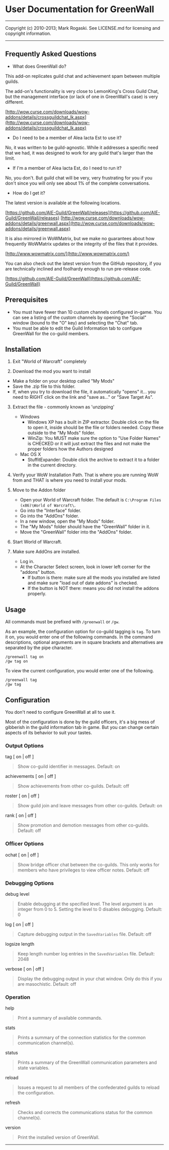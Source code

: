# User Documentation for GreenWall #

----------

Copyright (c) 2010-2013; Mark Rogaski.
See LICENSE.md for licensing and copyright information.

----------


## Frequently Asked Questions ##

- What does GreenWall do?

This add-on replicates guild chat and achievement spam between multiple guilds.
 
The add-on's functionality is very close to LemonKing's Cross Guild Chat, but the management interface (or lack of one in GreenWall's case) is very different.
 
[http://wow.curse.com/downloads/wow-addons/details/crossguildchat_lk.aspx](http://wow.curse.com/downloads/wow-addons/details/crossguildchat_lk.aspx)

 
- Do I need to be a member of Alea Iacta Est to use it?

No, it was written to be guild-agnostic.  While it addresses a specific need that we had, it was designed to work for any guild that's larger than the limit.


- If I'm a member of Alea Iacta Est, do I need to run it?

No, you don't. But guild chat will be very, very frustrating for you if you don't since you will only see about 1% of the complete conversations.


- How do I get it?

The latest version is available at the following locations.

[https://github.com/AIE-Guild/GreenWall/releases](https://github.com/AIE-Guild/GreenWall/releases)
[http://wow.curse.com/downloads/wow-addons/details/greenwall.aspx](http://wow.curse.com/downloads/wow-addons/details/greenwall.aspx)

It is also mirrored in WoWMatrix, but we make no guarantees about how frequently WoWMatrix updates or the integrity of the files that it provides.

[http://www.wowmatrix.com/](http://www.wowmatrix.com/)

You can also check out the latest version from the GitHub repository, if you are technically inclined and foolhardy enough to run pre-release code.

[https://github.com/AIE-Guild/GreenWall](https://github.com/AIE-Guild/GreenWall)


## Prerequisites ##


- You must have fewer than 10 custom channels configured in-game.  You can see a listing of the custom channels by opening the "Social" window (bound to the "O" key) and selecting the "Chat" tab.
- You must be able to edit the Guild Information tab to configure GreenWall for the co-guild members.


## Installation ##


1. Exit "World of Warcraft" completely

2. Download the mod you want to install
 -   Make a folder on your desktop called "My Mods"
 -   Save the .zip file to this folder.
 -   If, when you try to download the file, it automatically "opens" it... you need to RIGHT click on the link and "save as..." or "Save Target As". 

3. Extract the file - commonly known as 'unzipping'
  	- Windows
        - Windows XP has a built in ZIP extractor. Double click on the file to open it, inside should be the file or folders needed. Copy these outside to the "My Mods" folder.
        - WinZip: You MUST make sure the option to "Use Folder Names" is CHECKED or it will just extract the files and not make the proper folders how the Authors designed 
    - Mac OS X
        - StuffitExpander: Double click the archive to extract it to a folder in the current directory. 
    
4. Verify your WoW Installation Path. That is where you are running WoW from and THAT is where you need to install your mods.
    
5. Move to the Addon folder
    - Open your World of Warcraft folder. The default is `C:\Program Files (x86)\World of Warcraft\`.
    - Go into the "Interface" folder.
    - Go into the "AddOns" folder.
    - In a new window, open the "My Mods" folder.
    - The "My Mods" folder should have the "GreenWall" folder in it.
    - Move the "GreenWall" folder into the "AddOns" folder. 

6. Start World of Warcraft.

7. Make sure AddOns are installed.
    - Log in.
    - At the Character Select screen, look in lower left corner for the "addons" button.
        - If button is there: make sure all the mods you installed are listed and make sure "load out of date addons" is checked.
        - If the button is NOT there: means you did not install the addons properly. 


## Usage ##

All commands must be prefixed with `/greenwall` or `/gw`.

As an example, the configuration option for co-guild tagging is `tag`. To turn it on, you would enter one of the following commands. In the command descriptions, optional arguments are in square brackets and alternatives are separated by the pipe character.

    /greenwall tag on
    /gw tag on

To view the current configuration, you would enter one of the following.

    /greenwall tag
    /gw tag


## Configuration ##

You don't need to configure GreenWall at all to use it. 

Most of the configuration is done by the guild officers, it's a big mess of gibberish in the guild information tab in game. But you can change certain aspects of its behavior to suit your tastes.


### Output Options ###

tag [ on | off ]
> Show co-guild identifier in messages. 
> Default: on</dd>

achievements [ on | off ]
> Show achievements from other co-guilds. 
> Default: off</dd>

roster [ on | off ]
> Show guild join and leave messages from other co-guilds. 
> Default: on 

rank [ on | off ]
> Show promotion and demotion messages from other co-guilds. 
> Default: off 


### Officer Options ###

ochat [ on | off ]
> Show bridge officer chat between the co-guilds. This only works for members who have privileges to view officer notes.
> Default: off 


### Debugging Options ###

debug level
> Enable debugging at the specified level. The level argument is an integer from 0 to 5. Setting the level to 0 disables debugging. 
> Default: 0 

log [ on | off ]
> Capture debugging output in the `SavedVariables` file. 
> Default: off 

logsize length
> Keep length number log entries in the `SavedVariables` file. 
> Default: 2048 

verbose [ on | off ]
> Display the debugging output in your chat window. Only do this if you are masochistic. 
> Default: off 


### Operation ###

help
> Print a summary of available commands. 

stats
> Prints a summary of the connection statistics for the common communication channel(s). 

status
> Prints a summary of the GreenWall communication parameters and state variables. 

reload
> Issues a request to all members of the confederated guilds to reload the configuration. 

refresh
> Checks and corrects the communications status for the common channel(s). 

version
> Print the installed version of GreenWall. 


----------


